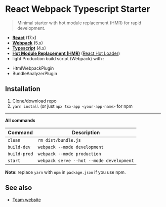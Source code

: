 # React Webpack Typescript Starter
> Minimal starter with hot module replacement (HMR) for rapid development.

* **[React](https://facebook.github.io/react/)** (17.x)
* **[Webpack](https://webpack.js.org/)** (5.x)
* **[Typescript](https://www.typescriptlang.org/)** (4.x)
* **[Hot Module Replacement (HMR)](https://webpack.js.org/concepts/hot-module-replacement/)** ([React Hot Loader](https://github.com/gaearon/react-hot-loader))
* light Production build script (Webpack) with :
- HtmlWebpackPlugin
- BundleAnalyzerPlugin

## Installation
1. Clone/download repo
2. `yarn install` (or just `npx tsx-app <your-app-name>` for npm
---

**All commands**

Command | Description
---|---
`clean`|`rm dist/bundle.js`
`build-dev`|`webpack --mode development`
`build-prod`|`webpack --mode production`
`start`|`webpack serve --hot --mode development`
**Note**: replace `yarn` with `npm` in `package.json` if you use npm.

## See also
* [Team website](https://kmoz.dev)
